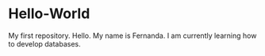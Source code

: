 # Hello-World
My first repository. 
Hello. My name is Fernanda. I am currently learning how to develop databases. 
